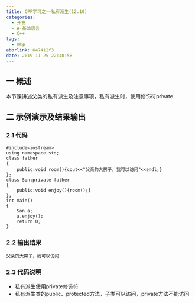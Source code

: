 ```yaml
---
title: CPP学习之——私有派生(12.10)
categories:
  - 开发
  - A-基础语言
  - C++
tags:
  - 继承
abbrlink: 647412f3
date: 2019-11-25 22:40:58
---
```

## 一 概述

本节课讲述父类的私有派生及注意事项，私有派生时，使用修饰符private

<!--more-->

## 二 示例演示及结果输出

### 2.1 代码

```
#include<iostream>
using namespace std;
class father
{
	public:void room(){cout<<"父亲的大房子，我可以访问"<<endl;}
};
class Son:private father
{
	public:void enjoy(){room();}
};
int main()
{
	Son a;
	a.enjoy();
	return 0;
}
```

### 2.2 输出结果

```
父亲的大房子，我可以访问
```

### 2.3 代码说明

* 私有派生使用private修饰符
* 私有派生类的public、protected方法，子类可以访问，private方法不能访问